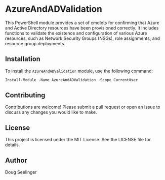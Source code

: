 # AzureAndADValidation

This PowerShell module provides a set of cmdlets for confirming that Azure and Active Directory resources have been provisioned correctly. It includes functions to validate the existence and configuration of various Azure resources, such as Network Security Groups (NSGs), role assignments, and resource group deployments.

## Installation

To install the `AzureAndADValidation` module, use the following command:

```powershell
Install-Module -Name AzureAndADValidation -Scope CurrentUser
```


## Contributing
Contributions are welcome! Please submit a pull request or open an issue to discuss any changes you would like to make.

## License
This project is licensed under the MIT License. See the LICENSE file for details.

## Author
Doug Seelinger
